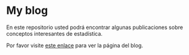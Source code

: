 # My blog
En este repositorio usted podrá encontrar algunas publicaciones sobre conceptos interesantes de estadística.

Por favor visite [este enlace](https://blog-freddy.netlify.com/) para ver la página del blog.
